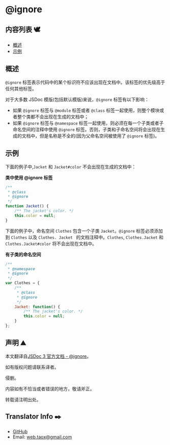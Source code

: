# @ignore

## 内容列表 🕊️

* [概述](#overview "overview")
* [示例](#examples "examples")

## <span id="overview">概述</span>

`@ignore` 标签表示代码中的某个标识符不应该出现在文档中。该标签的优先级高于任何其他标签。

对于大多数 JSDoc 模版(包括默认模版)来说，`@ignore` 标签有以下影响：

* 如果 `@ignore` 标签与 `@module` 标签或者 `@class` 标签一起使用，则整个模块或者整个类都不会出现在生成的文档中；
* 如果 `@ignore` 标签与 `@namespace` 标签一起使用，则必须在每一个子类或者子命名空间的注释中使用 `@ignore` 标签。否则，子类和子命名空间将会出现在生成的文档中，但是名称是不全的(因为父命名空间被使用了 `@ignore` 标签)。

## <span id="examples">示例</span>

下面的例子中,`Jacket` 和 `Jacket#color` 不会出现在生成的文档中：

**类中使用 @ignore 标签**

```javascript
/**
 * @class
 * @ignore
 */
function Jacket() {
    /** The jacket's color. */
    this.color = null;
}
```

下面的例子中，命名空间 `Clothes` 包含一个子类 `Jacket`。`@ignore` 标签必须添加到 `Clothes` 以及 `Clothes. Jacket ` 的文档注释中。`Clothes`, `Clothes.Jacket` 和 `Clothes.Jacket#color` 将不会出现在文档中。

**有子类的命名空间**

```javascript
/**
 * @namespace
 * @ignore
 */
var Clothes = {
    /**
     * @class
     * @ignore
     */
    Jacket: function() {
        /** The jacket's color. */
        this.color = null;
    }
};
```

## 声明 ⛰️

本文翻译自[JSDoc 3 官方文档 - @ignore](http://usejsdoc.org/tags-ignore.html "tag @ignore")。

如有版权问题请联系译者。

侵删。

内容如有不恰当或者错误的地方，敬请斧正。

转载请注明出处。

## Translator Info ✒️

* [GitHub](https://github.com/Tao-Quixote)
* Email: <web.taox@gmail.com>
